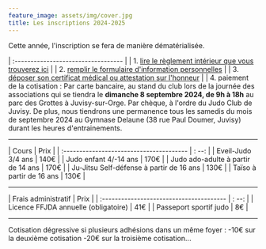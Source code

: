 ```yaml
---
feature_image: assets/img/cover.jpg
title: Les inscriptions 2024-2025
---
```


Cette année, l'inscription se fera de manière dématérialisée.

| :---------------------------------- |
| 1. [lire le règlement intérieur que vous trouverez ici](./assets/file/Reglement_interieur_2024-2025.pdf) |
| 2. [remplir le formulaire d'information personnelles](https://forms.gle/8KV335bMdJK1WLF2A) |
| 3. [déposer son certificat médical ou attestation sur l'honneur](https://forms.gle/wqyugtKmWaqcMosd9) |
| 4. paiement de la cotisation : Par carte bancaire, au stand du club lors de la journée des associations qui se tiendra le **dimanche 8 septembre 2024, de 9h à 18h** au parc des Grottes à Juvisy-sur-Orge. Par chèque, à l'ordre du Judo Club de Juvisy. De plus, nous tiendrons une permanence tous les samedis du mois de septembre 2024 au Gymnase Delaune (38 rue Paul Doumer, Juvisy) durant les heures d'entrainements.

--- 

| Cours                                    |  Prix |
| :--------------------------------------- | : --: |
| Eveil-Judo 3/4 ans                       | 140€  |
| Judo enfant 4/-14 ans                    | 170€  |
| Judo ado-adulte à partir de 14 ans       | 170€  |
| Ju-Jitsu Self-défense à partir de 16 ans | 130€  |
| Taïso à partir de 16 ans                 | 130€  |

---

| Frais administratif                      | Prix  |
| :--------------------------------------- | : --: |
| Licence FFJDA annuelle (obligatoire)     | 41€   |
| Passeport sportif judo                   | 8€    |

--- 

Cotisation dégressive si plusieurs adhésions dans un même foyer :
-10€ sur la deuxième cotisation
-20€ sur la troisième cotisation...
